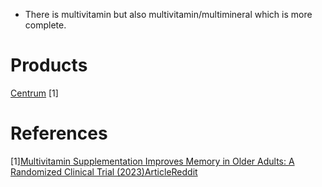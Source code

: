 - There is multivitamin but also multivitamin/multimineral which is more complete.

# Products
[Centrum](https://www.centrum.com/learn/vitamins-minerals/) [1]

# References
[1][Multivitamin Supplementation Improves Memory in Older Adults: A Randomized Clinical Trial (2023)](https://www.sciencedirect.com/science/article/abs/pii/S0002916523489046?via%3Dihub)[Article](https://www.npr.org/sections/health-shots/2023/05/26/1178225715/can-multivitamins-improve-memory-a-new-study-shows-intriguing-results)[Reddit](https://www.reddit.com/r/science/comments/13shhm8/multivitamin_supplementation_improves_memory_in/)